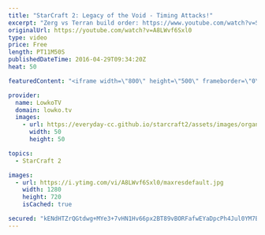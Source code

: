 ```yaml
---
title: "StarCraft 2: Legacy of the Void - Timing Attacks!"
excerpt: "Zerg vs Terran build order: https://www.youtube.com/watch?v=SUOhXtYRl0o  Timing attacks are one of the most important subjects when it comes to StarCraft 2: Legacy of the Void. If you're looking to improve, you need to make sure you push out at the correct timing. However, in a lot of scenarios it is"
originalUrl: https://youtube.com/watch?v=A8LWvf6Sxl0
type: video
price: Free
length: PT11M50S
publishedDateTime: 2016-04-29T09:34:20Z
heat: 50

featuredContent: "<iframe width=\"800\" height=\"500\" frameborder=\"0\" src=\"https://www.youtube.com/embed/A8LWvf6Sxl0\" allow=\"accelerometer; autoplay; encrypted-media; gyroscope; picture-in-picture\" allowfullscreen></iframe>"

provider:
  name: LowkoTV
  domain: lowko.tv
  images:
    - url: https://everyday-cc.github.io/starcraft2/assets/images/organizations/lowko.tv-50x50.jpg
      width: 50
      height: 50

topics:
  - StarCraft 2

images:
  - url: https://i.ytimg.com/vi/A8LWvf6Sxl0/maxresdefault.jpg
    width: 1280
    height: 720
    isCached: true

secured: "kENdHTZrQGtdwg+MYe3+7vHN1Hv66px2BT89vBORFafwEYaDpcPh4Jul0YM7BmTMbQWvfC0vmbE+UZUBzyUclV6ANsnOTRnGDwF25P3ftFIDMkyfV6GiE+Di8ZxPwzI0+gk6ubaA7Vp+W1uRhX10LL5xwnESGbXGtopm/T/gS19fX1NjhkO+Sn4P5i56mXdMu4pyFPaUA252laTLalXN0lpWEyLNToOv9+2c6OSoxL+oabMxyRLXDMoimVq8fBnTmRNgMSmpOY7Ijeumjsj9vB4QK3F1PxayErnubNRUIbyQlgW7xFvs7nBz9V30DHznVeuyMAercUJx22f7GQjYMoTEFl0AvfB7YIHq2T6CbXNTC9O5N92Ji64jFxVbojfYuFzrNTwgB1iZLT7RvkIkLchf01gVo715d3PXxonDhCY=;NLe72S/j/67u3Z0M1I+DwQ=="
---
```



